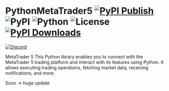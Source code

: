 # PythonMetaTrader5  [![PyPI Publish](https://github.com/Akinzou/MetaTrader5-Python/actions/workflows/python-publish.yml/badge.svg)](https://github.com/Akinzou/MetaTrader5-Python/actions/workflows/python-publish.yml)  ![PyPI](https://img.shields.io/pypi/v/pythonmetatrader5)  ![Python](https://img.shields.io/badge/python-3.6%2B-blue?logo=python&logoColor=white)  ![License](https://img.shields.io/badge/license-CC_BY--NC_4.0-lightgrey.svg)  [![PyPI Downloads](https://static.pepy.tech/badge/pythonmetatrader5)](https://pepy.tech/projects/pythonmetatrader5)

[![Discord](https://img.shields.io/badge/Join_us_on-Discord-5865F2?logo=discord&logoColor=white&style=for-the-badge)](https://discord.gg/BARYa55KS8)


MetaTrader 5
This Python library enables you to connect with the MetaTrader 5 trading platform and interact with its features using Python. It allows executing trading operations, fetching market data, receiving notifications, and more.

Soon -> huge update



